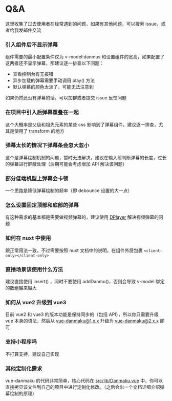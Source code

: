 # Q&A

这里收集了过去使用者在经常遇到的问题，如果有其他问题，可以搜索 issue，或者给我发邮件交流

### 引入组件后不显示弹幕

组件需要的最小配置条件仅为 v-model:danmus 和设置组件的宽高，如果配置了这两者还不显示弹幕，那建议逐一排查以下问题：

- 查看控制台有无报错
- 异步加载的弹幕需要手动调用 play() 方法
- 默认弹幕的颜色太淡了，可能无法注意到

如果仍然还没有弹幕的话，可以加群或者提交 issue 反馈问题

### 在项目中引入后弹幕重叠在一起

这个大概率是父级和祖先元素的某些 css 影响到了弹幕组件，建议逐一排查，尤其是使用了 transform 的地方

### 弹幕太长的情况下弹幕条会忽大忽小

这个是弹幕绘制机制的问题，暂时无法解决，建议在输入前判断弹幕的长度，过长的弹幕进行屏蔽处理（后期可能会考虑增加 API 解决该问题）

### 部分低端机型上弹幕会卡顿

一个思路是降低弹幕绘制的频率（即 debounce 设置的大一点）

### 怎么设置固定顶部和底部的弹幕

有这种需求的基本都是需要做视频弹幕的，建议使用 [DPlayer](https://dplayer.diygod.dev) 解决视频弹幕的问题

### 如何在 nuxt 中使用

跟正常用法一致，不过需要按照 nuxt 文档中的说明，在组件外层包裹 `<client-only></client-only>`

### 直播场景该使用什么方法

建议直接使用 insert() ，同时不要使用 addDanmu()，否则会导致 v-model 绑定的数组越来越大

### 如何从 vue2 升级到 vue3

目前 vue2 和 vue3 的版本功能是保持同步的（包括 API），所以你只需要升级 vue 本身的语法，然后从 vue-danmaku@1.x.x 升级为 vue-danmaku@2.x.x 即可

### 支持小程序吗

不打算支持，建议自己实现

### 其他定制化需求

vue-danmaku 的代码非常简单，核心代码在 [src/lib/Danmaku.vue](https://github.com/hellodigua/vue-danmaku/blob/main/src/lib/Danmaku.vue) 中，你可以直接拷贝该文件到自己的项目中进行定制化修改。（之后会出一个文档详细介绍弹幕绘制的原理）
